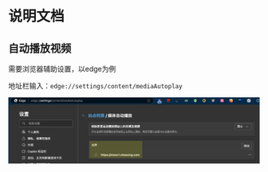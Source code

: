 # 说明文档

## 自动播放视频

需要浏览器辅助设置，以edge为例

地址栏输入：`edge://settings/content/mediaAutoplay`

![](./docs/imgs/mediaAutoplay.png)

